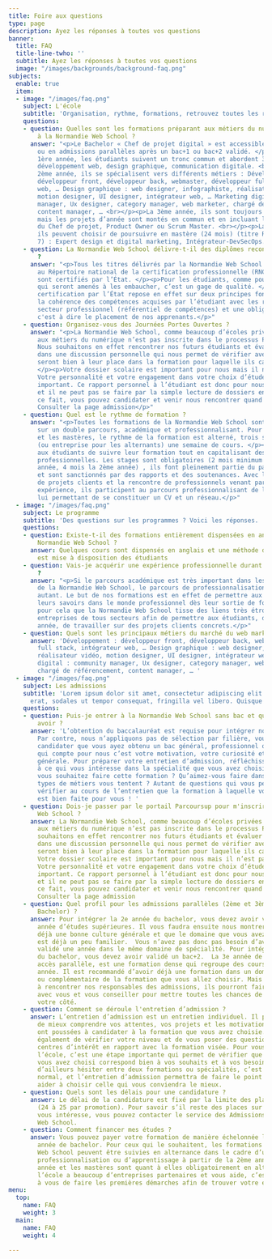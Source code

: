 ```yaml
---
title: Foire aux questions
type: page
description: Ayez les réponses à toutes vos questions
banner:
  title: FAQ
  title-line-twho: ''
  subtitle: Ayez les réponses à toutes vos questions
  image: "/images/backgrounds/background-faq.png"
subjects:
  enable: true
  item:
  - image: "/images/faq.png"
    subject: L'école
    subtitle: 'Organisation, rythme, formations, retrouvez toutes les réponses ici. '
    questions:
    - question: Quelles sont les formations préparant aux métiers du numérique dispensées
        à la Normandie Web School ?
      answer: "<p>Le Bachelor « Chef de projet digital » est accessible après le bac
        ou en admissions parallèles après un bac+1 ou bac+2 validé. </p><p><br> La
        1ère année, les étudiants suivent un tronc commun et abordent 3 domaines :
        développement web, design graphique, communication digitale. <br></p><p>La
        2ème année, ils se spécialisent vers différents métiers : Développement :
        développeur front, développeur back, webmaster, développeur full stack, intégrateur
        web, … Design graphique : web designer, infographiste, réalisateur vidéo,
        motion designer, UI designer, intégrateur web, … Marketing digital : community
        manager, Ux designer, category manager, web marketer, chargé de référencement,
        content manager, … <br></p><p>La 3ème année, ils sont toujours en spécialisation
        mais les projets d’année sont montés en commun et en incluant les compétences
        du Chef de projet, Product Owner ou Scrum Master. <br></p><p>La 4ème année,
        ils peuvent choisir de poursuivre en mastère (24 mois) (titre RNCP niveau
        7) : Expert design et digital marketing, Intégrateur-DevSecOps.</p>"
    - question: La Normandie Web School délivre-t-il des diplômes reconnus par l’Etat
        ?
      answer: "<p>Tous les titres délivrés par la Normandie Web School sont inscrits
        au Répertoire national de la certification professionnelle (RNCP), leurs niveaux
        sont certifiés par l’État. </p><p>Pour les étudiants, comme pour les professionnels
        qui seront amenés à les embaucher, c’est un gage de qualité. </p><p>Cette
        certification par l’État repose en effet sur deux principes fondamentaux :
        la cohérence des compétences acquises par l’étudiant avec les réalités du
        secteur professionnel (référentiel de compétences) et une obligation de résultats,
        c'est à dire le placement de nos apprenants.</p>"
    - question: Organisez-vous des Journées Portes Ouvertes ?
      answer: "<p>La Normandie Web School, comme beaucoup d’écoles privées qui forment
        aux métiers du numérique n’est pas inscrite dans le processus Parcoursup.
        Nous souhaitons en effet rencontrer nos futurs étudiants et évaluer leur choix
        dans une discussion personnelle qui nous permet de vérifier avec eux qu’ils
        seront bien à leur place dans la formation pour laquelle ils candidatent !
        </p><p>Votre dossier scolaire est important pour nous mais il n’est pas l’essentiel.
        Votre personnalité et votre engagement dans votre choix d’étude est tout aussi
        important. Ce rapport personnel à l’étudiant est donc pour nous primordial
        et il ne peut pas se faire par la simple lecture de dossiers en ligne. </p><p>De
        ce fait, vous pouvez candidater et venir nous rencontrer quand vous le souhaitez.
        Consulter la page admission</p>"
    - question: Quel est le rythme de formation ?
      answer: "<p>Toutes les formations de la Normandie Web School sont construites
        sur un double parcours, académique et professionnalisant. Pour les bachelors
        et les mastères, le rythme de la formation est alterné, trois semaines projets
        (ou entreprise pour les alternants) une semaine de cours. </p><p>Il permet
        aux étudiants de suivre leur formation tout en capitalisant des expériences
        professionnelles. Les stages sont obligatoires (2 mois minimum pour la 1ère
        année, 4 mois la 2ème année) , ils font pleinement partie du parcours de formation
        et sont sanctionnés par des rapports et des soutenances. Avec la réalisation
        de projets clients et la rencontre de professionnels venant partager leur
        expérience, ils participent au parcours professionnalisant de l’étudiant,
        lui permettant de se constituer un CV et un réseau.</p>"
  - image: "/images/faq.png"
    subject: Le programme
    subtitle: 'Des questions sur les programmes ? Voici les réponses. '
    questions:
    - question: Existe-t-il des formations entièrement dispensées en anglais à la
        Normandie Web School ?
      answer: Quelques cours sont dispensés en anglais et une méthode de e-learning
        est mise à disposition des étudiants
    - question: Vais-je acquérir une expérience professionnelle durant la formation
        ?
      answer: "<p>Si le parcours académique est très important dans les formations
        de la Normandie Web School, le parcours de professionnalisation l’est tout
        autant. Le but de nos formations est en effet de permettre aux étudiants d’utiliser
        leurs savoirs dans le monde professionnel dès leur sortie de formation. </p><p>C’est
        pour cela que la Normandie Web School tisse des liens très étroits avec les
        entreprises de tous secteurs afin de permettre aux étudiants, dès la première
        année, de travailler sur des projets clients concrets.</p>"
    - question: Quels sont les principaux métiers du marché du web marketing ?
      answer: 'Développement : développeur front, développeur back, webmaster, développeur
        full stack, intégrateur web, … Design graphique : web designer, infographiste,
        réalisateur vidéo, motion designer, UI designer, intégrateur web, … Marketing
        digital : community manager, Ux designer, category manager, web marketer,
        chargé de référencement, content manager, … '
  - image: "/images/faq.png"
    subject: Les admissions
    subtitle: 'Lorem ipsum dolor sit amet, consectetur adipiscing elit. Aliquam dui
      erat, sodales ut tempor consequat, fringilla vel libero. Quisque sed neque enim. '
    questions:
    - question: Puis-je entrer à la Normandie Web School sans bac et quel profil dois-je
        avoir ?
      answer: 'L’obtention du baccalauréat est requise pour intégrer nos formations.
        Par contre, nous n’appliquons pas de sélection par filière, vous pouvez donc
        candidater que vous ayez obtenu un bac général, professionnel ou technologique.  Ce
        qui compte pour nous c’est votre motivation, votre curiosité et votre culture
        générale. Pour préparer votre entretien d’admission, réfléchissez donc bien
        à ce qui vous intéresse dans la spécialité que vous avez choisie ! Pourquoi
        vous souhaitez faire cette formation ? Qu’aimez-vous faire dans la vie ? Quels
        types de métiers vous tentent ? Autant de questions qui vous permettront de
        vérifier au cours de l’entretien que la formation à laquelle vous candidatez
        est bien faite pour vous ! '
    - question: Dois-je passer par le portail Parcoursup pour m'inscrire à la Normandie
        Web School ?
      answer: La Normandie Web School, comme beaucoup d’écoles privées qui forment
        aux métiers du numérique n’est pas inscrite dans le processus Parcoursup.  Nous
        souhaitons en effet rencontrer nos futurs étudiants et évaluer leur choix
        dans une discussion personnelle qui nous permet de vérifier avec eux qu’ils
        seront bien à leur place dans la formation pour laquelle ils candidatent !
        Votre dossier scolaire est important pour nous mais il n’est pas l’essentiel.
        Votre personnalité et votre engagement dans votre choix d’étude est tout aussi
        important. Ce rapport personnel à l’étudiant est donc pour nous primordial
        et il ne peut pas se faire par la simple lecture de dossiers en ligne. De
        ce fait, vous pouvez candidater et venir nous rencontrer quand vous le souhaitez.
        Consulter la page admission
    - question: Quel profil pour les admissions parallèles (2ème et 3ème année en
        Bachelor) ?
      answer: Pour intégrer la 2e année du bachelor, vous devez avoir validé une première
        année d’études supérieures. Il vous faudra ensuite nous montrer que vous avez
        déjà une bonne culture générale et que le domaine que vous avez choisi vous
        est déjà un peu familier.  Vous n’avez pas donc pas besoin d’avoir forcément
        validé une année dans le même domaine de spécialité. Pour intégrer la 3e année
        du bachelor, vous devez avoir validé un bac+2.  La 3e année de bachelor, en
        accès parallèle, est une formation dense qui regroupe des cours de 2e et 3e
        année. Il est recommandé d’avoir déjà une formation dans un domaine proche
        ou complémentaire de la formation que vous allez choisir. Mais n’hésitez pas
        à rencontrer nos responsables des admissions, ils pourront faire le point
        avec vous et vous conseiller pour mettre toutes les chances de réussite de
        votre côté.
    - question: Comment se déroule l'entretien d’admission ?
      answer: L’entretien d’admission est un entretien individuel. Il permet à l’école
        de mieux comprendre vos attentes, vos projets et les motivations qui vous
        ont poussées à candidater à la formation que vous avez choisie. Il nous permet
        également de vérifier votre niveau et de vous poser des questions sur vos
        centres d’intérêt en rapport avec la formation visée. Pour vous, comme pour
        l’école, c’est une étape importante qui permet de vérifier que le cursus que
        vous avez choisi correspond bien à vos souhaits et à vos besoins. Vous pouvez
        d’ailleurs hésiter entre deux formations ou spécialités, c’est tout à fait
        normal, et l’entretien d’admission permettra de faire le point et de vous
        aider à choisir celle qui vous conviendra le mieux.
    - question: Quels sont les délais pour une candidature ?
      answer: Le délai de la candidature est fixé par la limite des places disponibles
        (24 à 25 par promotion). Pour savoir s’il reste des places sur le cursus qui
        vous intéresse, vous pouvez contacter le service des Admissions de la Normandie
        Web School.
    - question: Comment financer mes études ?
      answer: Vous pouvez payer votre formation de manière échelonnée la première
        année de bachelor. Pour ceux qui le souhaitent, les formations de la Normandie
        Web School peuvent être suivies en alternance dans le cadre d’un contrat de
        professionnalisation ou d’apprentissage à partir de la 2ème année. La 3ème
        année et les mastères sont quant à elles obligatoirement en alternance. Si
        l’école a beaucoup d’entreprises partenaires et vous aide, c’est quand même
        à vous de faire les premières démarches afin de trouver votre entreprise d’accueil.
menu:
  top:
    name: FAQ
    weight: 3
  main:
    name: FAQ
    weight: 4

---
```

